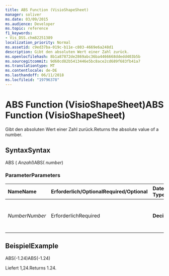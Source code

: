 ```yaml
---
title: ABS Function (VisioShapeSheet)
manager: soliver
ms.date: 03/09/2015
ms.audience: Developer
ms.topic: reference
f1_keywords:
- Vis_DSS.chm82251389
localization_priority: Normal
ms.assetid: c9ed37ba-019c-b11e-c803-4669e6a248d1
description: Gibt den absoluten Wert einer Zahl zurück.
ms.openlocfilehash: 8b1a87872de2869abc36ba4466668ddedd403b5b
ms.sourcegitcommit: 9d60cd82b5413446e5bc8ace2cd689f683fb41a7
ms.translationtype: MT
ms.contentlocale: de-DE
ms.lasthandoff: 06/11/2018
ms.locfileid: "19796378"
---
```

# <a name="abs-function-visioshapesheet"></a><span data-ttu-id="bd277-103">ABS Function (VisioShapeSheet)</span><span class="sxs-lookup"><span data-stu-id="bd277-103">ABS Function (VisioShapeSheet)</span></span>

<span data-ttu-id="bd277-104">Gibt den absoluten Wert einer Zahl zurück.</span><span class="sxs-lookup"><span data-stu-id="bd277-104">Returns the absolute value of a number.</span></span>
  
## <a name="syntax"></a><span data-ttu-id="bd277-105">Syntax</span><span class="sxs-lookup"><span data-stu-id="bd277-105">Syntax</span></span>

<span data-ttu-id="bd277-106">ABS ( *Anzahl*)</span><span class="sxs-lookup"><span data-stu-id="bd277-106">ABS( *number*)</span></span> 
  
### <a name="parameters"></a><span data-ttu-id="bd277-107">Parameter</span><span class="sxs-lookup"><span data-stu-id="bd277-107">Parameters</span></span>

|<span data-ttu-id="bd277-108">**Name**</span><span class="sxs-lookup"><span data-stu-id="bd277-108">**Name**</span></span>|<span data-ttu-id="bd277-109">**Erforderlich/Optional**</span><span class="sxs-lookup"><span data-stu-id="bd277-109">**Required/Optional**</span></span>|<span data-ttu-id="bd277-110">**Datentyp**</span><span class="sxs-lookup"><span data-stu-id="bd277-110">**Data Type**</span></span>|<span data-ttu-id="bd277-111">**Beschreibung**</span><span class="sxs-lookup"><span data-stu-id="bd277-111">**Description**</span></span>|
|:-----|:-----|:-----|:-----|
| <span data-ttu-id="bd277-112">_Number_</span><span class="sxs-lookup"><span data-stu-id="bd277-112">_Number_</span></span> <br/> |<span data-ttu-id="bd277-113">Erforderlich</span><span class="sxs-lookup"><span data-stu-id="bd277-113">Required</span></span>  <br/> |<span data-ttu-id="bd277-114">**Decimal**</span><span class="sxs-lookup"><span data-stu-id="bd277-114">**Decimal**</span></span> <br/> |<span data-ttu-id="bd277-115">Die Zahl, deren absoluter Wert ermittelt werden soll.</span><span class="sxs-lookup"><span data-stu-id="bd277-115">The number whose absolute value you want to find.</span></span>  <br/> |
   
## <a name="example"></a><span data-ttu-id="bd277-116">Beispiel</span><span class="sxs-lookup"><span data-stu-id="bd277-116">Example</span></span>

<span data-ttu-id="bd277-117">ABS(-1.24)</span><span class="sxs-lookup"><span data-stu-id="bd277-117">ABS(-1.24)</span></span> 
  
<span data-ttu-id="bd277-118">Liefert 1,24.</span><span class="sxs-lookup"><span data-stu-id="bd277-118">Returns 1.24.</span></span>
  

